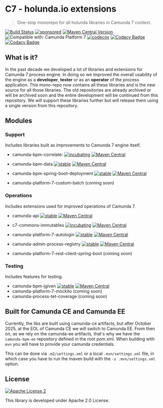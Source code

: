 
# C7 - holunda.io extensions

> One-stop monorepo for all holunda libraries in Camunda 7 context.

[![Build Status](https://github.com/holunda-io/c7/workflows/Development%20branches/badge.svg)](https://github.com/holunda-io/c7/actions)
[![sponsored](https://img.shields.io/badge/sponsoredBy-Holisticon-RED.svg)](https://holisticon.de/)
[![Maven Central Version](https://img.shields.io/maven-central/v/io.holunda.c7._/c7-root)](https://central.sonatype.com/artifact/io.holunda.c7._/c7-root)
![Compatible with: Camunda Platform 7](https://img.shields.io/badge/Compatible%20with-Camunda%20Platform%207-26d07c)
[![codecov](https://codecov.io/gh/holunda-io/c7/branch/develop/graph/badge.svg?token=imlMg9vhLZ)](https://codecov.io/gh/holunda-io/c7)
[![Codacy Badge](https://app.codacy.com/project/badge/Grade/8f4d11e919354d9eaa9be3be7b1a4232)](https://app.codacy.com/gh/holunda-io/c7/dashboard?utm_source=gh&utm_medium=referral&utm_content=&utm_campaign=Badge_grade)
[![Codacy Badge](https://app.codacy.com/project/badge/Coverage/8f4d11e919354d9eaa9be3be7b1a4232)](https://app.codacy.com/gh/holunda-io/c7/dashboard?utm_source=gh&utm_medium=referral&utm_content=&utm_campaign=Badge_coverage)

## What is it?

In the past decade we developed a lot of libraries and extensions for Camunda 7 process engine. In doing so we improved the overall
usability of the engine as a **developer**, **tester** or as an **operator** of the process application. This mono-repo now contains all these libraries
and is the new source for all those libraries. The old repositories are already archived or will be archived soon and the entire development
will be continued from this repository. We will support these libraries further but will release them using a single version from this 
repository.

## Modules

### Support

Includes libraries built as improvements to Camunda 7 engine itself.

- camunda-bpm-correlate: [![incubating](https://img.shields.io/badge/lifecycle-INCUBATING-orange.svg)](https://github.com/holisticon#open-source-lifecycle)
  [![Maven Central](https://maven-badges.herokuapp.com/maven-central/io.holunda/camunda-bpm-correlate/badge.svg)](https://maven-badges.herokuapp.com/maven-central/io.holunda/camunda-bpm-correlate)
- camunda-bpm-data [![stable](https://img.shields.io/badge/lifecycle-STABLE-green.svg)](https://github.com/holisticon#open-source-lifecycle)
  [![Maven Central](https://maven-badges.herokuapp.com/maven-central/io.holunda.data/camunda-bpm-data/badge.svg)](https://maven-badges.herokuapp.com/maven-central/io.holunda.data/camunda-bpm-data)

- camunda-bpm-spring-boot-deployment [![stable](https://img.shields.io/badge/lifecycle-STABLE-green.svg)](https://github.com/holisticon#open-source-lifecycle)
  [![Maven Central](https://maven-badges.herokuapp.com/maven-central/io.holunda.deployment/camunda-bpm-spring-boot-deployment/badge.svg)](https://maven-badges.herokuapp.com/maven-central/io.holunda.deployment/camunda-bpm-spring-boot-deployment)

- camunda-platform-7-custom-batch (coming soon)

### Operations

Includes extensions used for improved operations of Camunda 7.

- camunda-api [![stable](https://img.shields.io/badge/lifecycle-STABLE-green.svg)](https://github.com/holisticon#open-source-lifecycle)
  [![Maven Central](https://maven-badges.herokuapp.com/maven-central/io.holunda.camunda-api/camunda-bpm-engine-api/badge.svg)](https://maven-badges.herokuapp.com/maven-central/io.holunda.camunda-api/camunda-bpm-engine-api)

- c7-commons-immutables [![incubating](https://img.shields.io/badge/lifecycle-INCUBATING-orange.svg)](https://github.com/holisticon#open-source-lifecycle)
  [![Maven Central](https://maven-badges.herokuapp.com/maven-central/io.holunda.commons/camunda-commons-immutables/badge.svg)](https://maven-badges.herokuapp.com/maven-central/io.holunda.commons/camunda-commons-immutables)

- camunda-platform-7-autologin [![stable](https://img.shields.io/badge/lifecycle-STABLE-green.svg)](https://github.com/holisticon#open-source-lifecycle)
  [![Maven Central](https://maven-badges.herokuapp.com/maven-central/io.holunda/camunda-platform-7-autologin/badge.svg)](https://maven-badges.herokuapp.com/maven-central/io.holunda/camunda-platform-7-autologin)

- camunda-admin-process-registry [![stable](https://img.shields.io/badge/lifecycle-STABLE-green.svg)](https://github.com/holisticon#open-source-lifecycle)
  [![Maven Central](https://maven-badges.herokuapp.com/maven-central/io.holunda/camunda-admin-process-registry/badge.svg)](https://maven-badges.herokuapp.com/maven-central/io.holunda/camunda-admin-process-registry)

- camunda-platform-7-rest-client-spring-boot (coming soon)

### Testing

Includes features for testing.

- camunda-bpm-jgiven [![stable](https://img.shields.io/badge/lifecycle-STABLE-green.svg)](https://github.com/holisticon#open-source-lifecycle)
  [![Maven Central](https://maven-badges.herokuapp.com/maven-central/io.holunda.testing/camunda-bpm-jgiven/badge.svg)](https://maven-badges.herokuapp.com/maven-central/io.holunda.testing/camunda-bpm-jgiven)
- camunda-platform-7-mockito (coming soon)
- camunda-process-tet-coverage (coming soon)


## Built for Camunda CE and Camunda EE

Currently, the libs are built using camunda-ce artifacts, but after October 2025, at the EOL of Camunda CE we will switch
to Camunda EE. From then on, as we rely on the camunda-ee artifacts, that's why we have the `camunda-bpm-ee` repository 
defined in the root pom.xml. When building with `mvn` you will have to provide your camunda credentials.

This can be done via `.m2/settings.xml` or a local `.mvn/settings.xml` file, in which case you have to run the maven
build with the `-s .mvn/settings.xml` option.


## License

[![Apache License 2](https://img.shields.io/badge/License-Apache%202.0-blue.svg)](LICENSE)

This library is developed under Apache 2.0 License.

